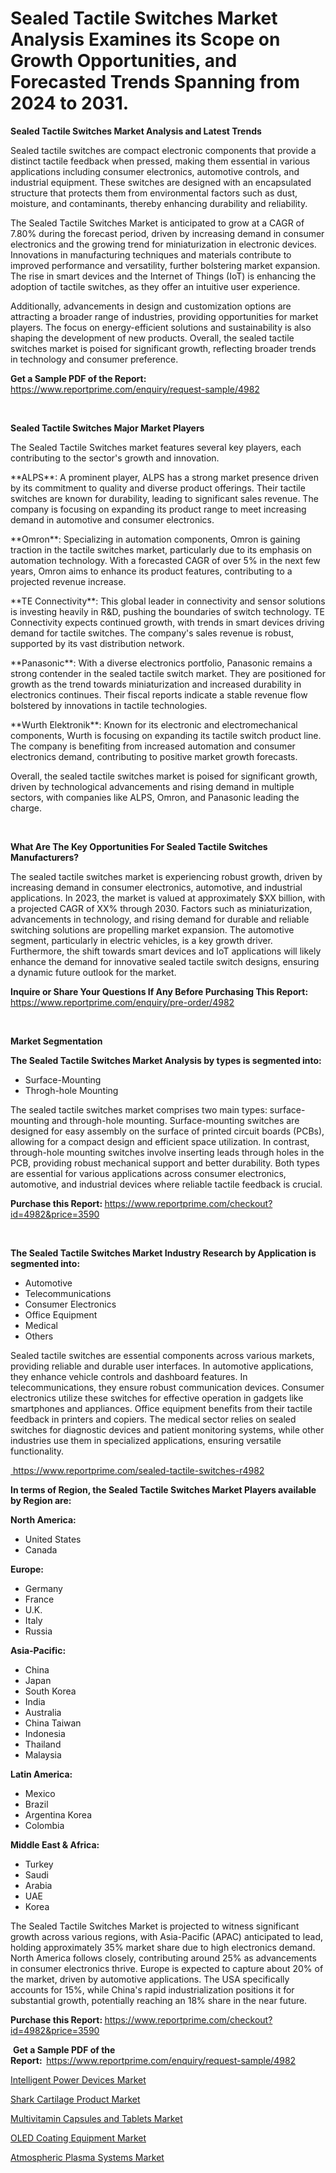 <p><h1>Sealed Tactile Switches Market Analysis Examines its Scope on Growth Opportunities, and Forecasted Trends Spanning from 2024 to 2031.</h1></p><p><strong>Sealed Tactile Switches Market Analysis and Latest Trends</strong></p>
<p><p>Sealed tactile switches are compact electronic components that provide a distinct tactile feedback when pressed, making them essential in various applications including consumer electronics, automotive controls, and industrial equipment. These switches are designed with an encapsulated structure that protects them from environmental factors such as dust, moisture, and contaminants, thereby enhancing durability and reliability. </p><p>The Sealed Tactile Switches Market is anticipated to grow at a CAGR of 7.80% during the forecast period, driven by increasing demand in consumer electronics and the growing trend for miniaturization in electronic devices. Innovations in manufacturing techniques and materials contribute to improved performance and versatility, further bolstering market expansion. The rise in smart devices and the Internet of Things (IoT) is enhancing the adoption of tactile switches, as they offer an intuitive user experience.</p><p>Additionally, advancements in design and customization options are attracting a broader range of industries, providing opportunities for market players. The focus on energy-efficient solutions and sustainability is also shaping the development of new products. Overall, the sealed tactile switches market is poised for significant growth, reflecting broader trends in technology and consumer preference.</p></p>
<p><strong>Get a Sample PDF of the Report:&nbsp;</strong> <a href="https://www.reportprime.com/enquiry/request-sample/4982?utm_campaign=1674&utm_medium=2&utm_source=Github&utm_content=ia&utm_term=27112024&utm_id=sealed-tactile-switches">https://www.reportprime.com/enquiry/request-sample/4982</a></p>
<p>&nbsp;</p>
<p><strong>Sealed Tactile Switches Major Market Players</strong></p>
<p><p>The Sealed Tactile Switches market features several key players, each contributing to the sector's growth and innovation. </p><p>**ALPS**: A prominent player, ALPS has a strong market presence driven by its commitment to quality and diverse product offerings. Their tactile switches are known for durability, leading to significant sales revenue. The company is focusing on expanding its product range to meet increasing demand in automotive and consumer electronics.</p><p>**Omron**: Specializing in automation components, Omron is gaining traction in the tactile switches market, particularly due to its emphasis on automation technology. With a forecasted CAGR of over 5% in the next few years, Omron aims to enhance its product features, contributing to a projected revenue increase.</p><p>**TE Connectivity**: This global leader in connectivity and sensor solutions is investing heavily in R&D, pushing the boundaries of switch technology. TE Connectivity expects continued growth, with trends in smart devices driving demand for tactile switches. The company's sales revenue is robust, supported by its vast distribution network.</p><p>**Panasonic**: With a diverse electronics portfolio, Panasonic remains a strong contender in the sealed tactile switch market. They are positioned for growth as the trend towards miniaturization and increased durability in electronics continues. Their fiscal reports indicate a stable revenue flow bolstered by innovations in tactile technologies.</p><p>**Wurth Elektronik**: Known for its electronic and electromechanical components, Wurth is focusing on expanding its tactile switch product line. The company is benefiting from increased automation and consumer electronics demand, contributing to positive market growth forecasts.</p><p>Overall, the sealed tactile switches market is poised for significant growth, driven by technological advancements and rising demand in multiple sectors, with companies like ALPS, Omron, and Panasonic leading the charge.</p></p>
<p>&nbsp;</p>
<p><strong>What Are The Key Opportunities For Sealed Tactile Switches Manufacturers?</strong></p>
<p><p>The sealed tactile switches market is experiencing robust growth, driven by increasing demand in consumer electronics, automotive, and industrial applications. In 2023, the market is valued at approximately $XX billion, with a projected CAGR of XX% through 2030. Factors such as miniaturization, advancements in technology, and rising demand for durable and reliable switching solutions are propelling market expansion. The automotive segment, particularly in electric vehicles, is a key growth driver. Furthermore, the shift towards smart devices and IoT applications will likely enhance the demand for innovative sealed tactile switch designs, ensuring a dynamic future outlook for the market.</p></p>
<p><strong>Inquire or Share Your Questions If Any Before Purchasing This Report:</strong> <a href="https://www.reportprime.com/enquiry/pre-order/4982?utm_campaign=1674&utm_medium=2&utm_source=Github&utm_content=ia&utm_term=27112024&utm_id=sealed-tactile-switches">https://www.reportprime.com/enquiry/pre-order/4982</a></p>
<p>&nbsp;</p>
<p><strong>Market Segmentation</strong></p>
<p><strong>The Sealed Tactile Switches Market Analysis by types is segmented into:</strong></p>
<p><ul><li>Surface-Mounting</li><li>Throgh-hole Mounting</li></ul></p>
<p><p>The sealed tactile switches market comprises two main types: surface-mounting and through-hole mounting. Surface-mounting switches are designed for easy assembly on the surface of printed circuit boards (PCBs), allowing for a compact design and efficient space utilization. In contrast, through-hole mounting switches involve inserting leads through holes in the PCB, providing robust mechanical support and better durability. Both types are essential for various applications across consumer electronics, automotive, and industrial devices where reliable tactile feedback is crucial.</p></p>
<p><strong>Purchase this Report:&nbsp;</strong><a href="https://www.reportprime.com/checkout?id=4982&price=3590&utm_campaign=1674&utm_medium=2&utm_source=Github&utm_content=ia&utm_term=27112024&utm_id=sealed-tactile-switches">https://www.reportprime.com/checkout?id=4982&price=3590</a></p>
<p>&nbsp;</p>
<p><strong>The Sealed Tactile Switches Market Industry Research by Application is segmented into:</strong></p>
<p><ul><li>Automotive</li><li>Telecommunications</li><li>Consumer Electronics</li><li>Office Equipment</li><li>Medical</li><li>Others</li></ul></p>
<p><p>Sealed tactile switches are essential components across various markets, providing reliable and durable user interfaces. In automotive applications, they enhance vehicle controls and dashboard features. In telecommunications, they ensure robust communication devices. Consumer electronics utilize these switches for effective operation in gadgets like smartphones and appliances. Office equipment benefits from their tactile feedback in printers and copiers. The medical sector relies on sealed switches for diagnostic devices and patient monitoring systems, while other industries use them in specialized applications, ensuring versatile functionality.</p></p>
<p><a href="https://www.reportprime.com/sealed-tactile-switches-r4982?utm_campaign=1674&utm_medium=2&utm_source=Github&utm_content=ia&utm_term=27112024&utm_id=sealed-tactile-switches">&nbsp;https://www.reportprime.com/sealed-tactile-switches-r4982</a></p>
<p><strong>In terms of Region, the Sealed Tactile Switches Market Players available by Region are:</strong></p>
<p>
    <p> <strong> North America: </strong>
        <ul>
            <li>United States</li>
            <li>Canada</li>
        </ul>
        </p> 
    <p> <strong> Europe: </strong>
        <ul>
            <li>Germany</li>
            <li>France</li>
            <li>U.K.</li>
            <li>Italy</li>
            <li>Russia</li>
        </ul>
        </p> 
    <p> <strong> Asia-Pacific: </strong>
        <ul>
            <li>China</li>
            <li>Japan</li>
            <li>South Korea</li>
            <li>India</li>
            <li>Australia</li>
            <li>China Taiwan</li>
            <li>Indonesia</li>
            <li>Thailand</li>
            <li>Malaysia</li>
        </ul>
        </p> 
    <p> <strong> Latin America: </strong>
        <ul>
            <li>Mexico</li>
            <li>Brazil</li>
            <li>Argentina Korea</li>
            <li>Colombia</li>
        </ul>
        </p> 
    <p> <strong> Middle East & Africa: </strong>
        <ul>
            <li>Turkey</li>
            <li>Saudi</li>
            <li>Arabia</li>
            <li>UAE</li>
            <li>Korea</li>
        </ul>
    </p>
    </p>
<p><p>The Sealed Tactile Switches Market is projected to witness significant growth across various regions, with Asia-Pacific (APAC) anticipated to lead, holding approximately 35% market share due to high electronics demand. North America follows closely, contributing around 25% as advancements in consumer electronics thrive. Europe is expected to capture about 20% of the market, driven by automotive applications. The USA specifically accounts for 15%, while China's rapid industrialization positions it for substantial growth, potentially reaching an 18% share in the near future.</p></p>
<p><strong>Purchase this Report: </strong><a href="https://www.reportprime.com/checkout?id=4982&price=3590&utm_campaign=1674&utm_medium=2&utm_source=Github&utm_content=ia&utm_term=27112024&utm_id=sealed-tactile-switches">https://www.reportprime.com/checkout?id=4982&price=3590</a></p>
<p>&nbsp;<strong>Get a Sample PDF of the Report:&nbsp;&nbsp;</strong><a href="https://www.reportprime.com/enquiry/request-sample/4982?utm_campaign=1674&utm_medium=2&utm_source=Github&utm_content=ia&utm_term=27112024&utm_id=sealed-tactile-switches">https://www.reportprime.com/enquiry/request-sample/4982</a></p>
<p><strong></strong></p>
<p><p><a href="https://www.linkedin.com/pulse/intelligent-power-devices-market-overview-global-trends-future-s5nne?utm_campaign=1674&utm_medium=2&utm_source=Github&utm_content=ia&utm_term=27112024&utm_id=sealed-tactile-switches">Intelligent Power Devices Market</a></p><p><a href="https://issuu.com/reportprime-2/docs/shark-cartilage-product-market-size_fbd2bc5f48d65b?utm_campaign=1674&utm_medium=2&utm_source=Github&utm_content=ia&utm_term=27112024&utm_id=sealed-tactile-switches">Shark Cartilage Product Market</a></p><p><a href="https://issuu.com/reportprime-2/docs/multivitamin-capsules-and-tablets-m_280c627ae43b02?utm_campaign=1674&utm_medium=2&utm_source=Github&utm_content=ia&utm_term=27112024&utm_id=sealed-tactile-switches">Multivitamin Capsules and Tablets Market</a></p><p><a href="https://github.com/mookiesville/Market-Research-Report-List-1/blob/main/oled-coating-equipment-market.md?utm_campaign=1674&utm_medium=2&utm_source=Github&utm_content=ia&utm_term=27112024&utm_id=sealed-tactile-switches">OLED Coating Equipment Market</a></p><p><a href="https://www.linkedin.com/pulse/market-demand-revenue-analysis-atmospheric-plasma-systems-t6yje?utm_campaign=1674&utm_medium=2&utm_source=Github&utm_content=ia&utm_term=27112024&utm_id=sealed-tactile-switches">Atmospheric Plasma Systems Market</a></p></p>